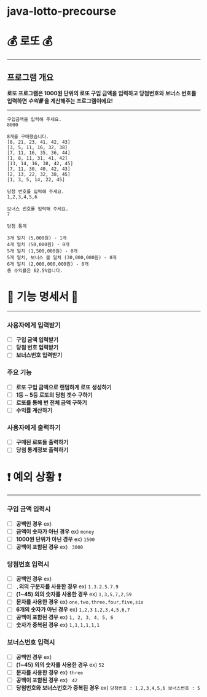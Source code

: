 # java-lotto-precourse

#  💰 로또 💰 

***
## 프로그램 개요
**로또 프로그램은 1000원 단위의 로또 구입 금액을 입력하고 당첨번호와 보너스 번호를 입력하면 *수익률* 을 계산해주는 프로그램이에요!**

***

```
구입금액을 입력해 주세요.
8000

8개를 구매했습니다.
[8, 21, 23, 41, 42, 43]
[3, 5, 11, 16, 32, 38]
[7, 11, 16, 35, 36, 44]
[1, 8, 11, 31, 41, 42]
[13, 14, 16, 38, 42, 45]
[7, 11, 30, 40, 42, 43]
[2, 13, 22, 32, 38, 45]
[1, 3, 5, 14, 22, 45]

당첨 번호를 입력해 주세요.
1,2,3,4,5,6

보너스 번호를 입력해 주세요.
7

당첨 통계

3개 일치 (5,000원) - 1개
4개 일치 (50,000원) - 0개
5개 일치 (1,500,000원) - 0개
5개 일치, 보너스 볼 일치 (30,000,000원) - 0개
6개 일치 (2,000,000,000원) - 0개
총 수익률은 62.5%입니다.
```

# 📜 기능 명세서 📜

***

### 사용자에게 입력받기
- [ ] **구입 금액 입력받기**
- [ ] **당첨 번호 입력받기**
- [ ] **보너스번호 입력받기**

### 주요 기능
- [ ] **로또 구입 금액으로 랜덤하게 로또 생성하기**
- [ ] **1등 ~ 5등 로또의 당첨 갯수 구하기**
- [ ] **로또를 통해 번 전체 금액 구하기**
- [ ] **수익률 계산하기**

### 사용자에게 출력하기
- [ ] **구매된 로또들 출력하기**
- [ ] **당첨 통계정보 출력하기**

# ❗️ 예외 상황 ❗

***

### 구입 금액 입력시
- [ ] **공백인 경우** ex) ` `
- [ ] **금액이 숫자가 아닌 경우** ex) `money`
- [ ] **1000원 단위가 아닌 경우** ex) `1500`
- [ ] **공백이 포함된 경우** ex) ` 3000`

### 당첨번호 입력시
- [ ] **공백인 경우** ex) ` `
- [ ] `,`**외의 구분자를 사용한 경우** ex) `1.3.2.5.7.9`
- [ ] **(1~45) 외의 숫자를 사용한 경우** ex) `1,3,5,7,2,59`
- [ ] **문자를 사용한 경우** ex) `one,two,three,four,five,six`
- [ ] **6개의 숫자가 아닌 경우** ex) `1,2,3` `1,2,3,4,5,6,7`
- [ ] **공백이 포함된 경우** ex) `1, 2, 3, 4, 5, 6`
- [ ] **숫자가 중복된 경우** ex) `1,1,1,1,1,1`

### 보너스번호 입력시
- [ ] **공백인 경우** ex) ` `
- [ ] **(1~45) 외의 숫자를 사용한 경우** ex) `52`
- [ ] **문자를 사용한 경우** ex) `three`
- [ ] **공백이 포함된 경우** ex) ` 42`
- [ ] **당첨번호와 보너스번호가 중복된 경우** ex) `당첨번호 : 1,2,3,4,5,6 보너스번호 : 5`